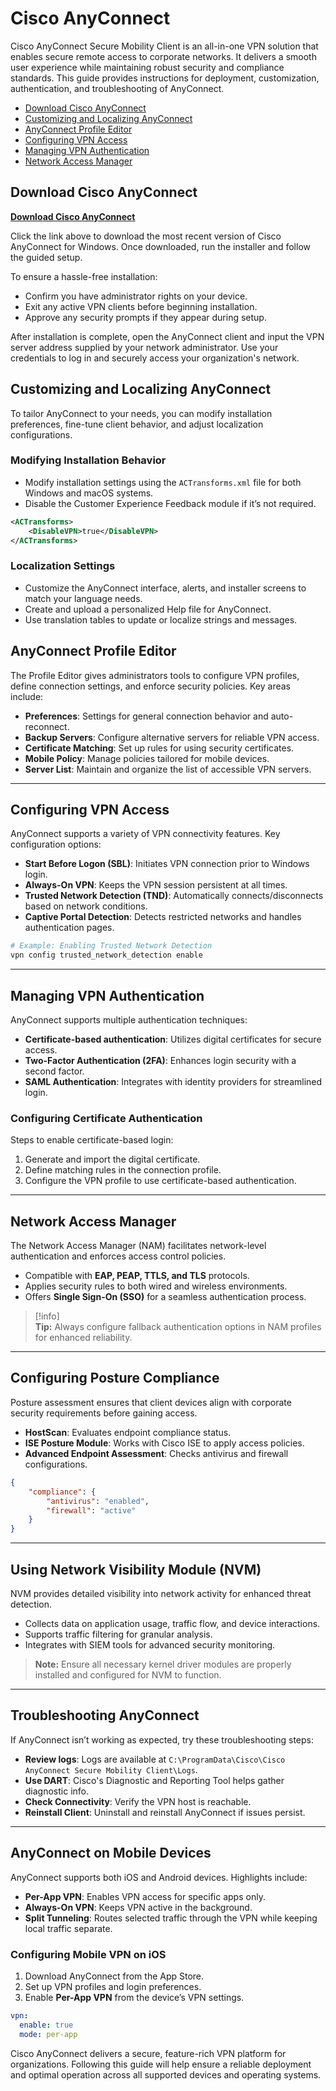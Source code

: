 # Cisco AnyConnect

Cisco AnyConnect Secure Mobility Client is an all-in-one VPN solution that enables secure remote access to corporate networks. It delivers a smooth user experience while maintaining robust security and compliance standards. This guide provides instructions for deployment, customization, authentication, and troubleshooting of AnyConnect.

- [Download Cisco AnyConnect](#download-cisco-anyconnect)  
- [Customizing and Localizing AnyConnect](#customizing-and-localizing-anyconnect)  
- [AnyConnect Profile Editor](#anyconnect-profile-editor)  
- [Configuring VPN Access](#configuring-vpn-access)  
- [Managing VPN Authentication](#managing-vpn-authentication)  
- [Network Access Manager](#network-access-manager)  

## Download Cisco AnyConnect
[**Download Cisco AnyConnect**](*)  

Click the link above to download the most recent version of Cisco AnyConnect for Windows. Once downloaded, run the installer and follow the guided setup.

To ensure a hassle-free installation:
- Confirm you have administrator rights on your device.  
- Exit any active VPN clients before beginning installation.  
- Approve any security prompts if they appear during setup.

After installation is complete, open the AnyConnect client and input the VPN server address supplied by your network administrator. Use your credentials to log in and securely access your organization's network.

## Customizing and Localizing AnyConnect

To tailor AnyConnect to your needs, you can modify installation preferences, fine-tune client behavior, and adjust localization configurations.

### Modifying Installation Behavior

- Modify installation settings using the `ACTransforms.xml` file for both Windows and macOS systems.  
- Disable the Customer Experience Feedback module if it’s not required.

```xml
<ACTransforms>
    <DisableVPN>true</DisableVPN>
</ACTransforms>
```

### Localization Settings

- Customize the AnyConnect interface, alerts, and installer screens to match your language needs.  
- Create and upload a personalized Help file for AnyConnect.  
- Use translation tables to update or localize strings and messages.

## AnyConnect Profile Editor

The Profile Editor gives administrators tools to configure VPN profiles, define connection settings, and enforce security policies. Key areas include:

- **Preferences**: Settings for general connection behavior and auto-reconnect.  
- **Backup Servers**: Configure alternative servers for reliable VPN access.  
- **Certificate Matching**: Set up rules for using security certificates.  
- **Mobile Policy**: Manage policies tailored for mobile devices.  
- **Server List**: Maintain and organize the list of accessible VPN servers.

---

## Configuring VPN Access

AnyConnect supports a variety of VPN connectivity features. Key configuration options:

- **Start Before Logon (SBL)**: Initiates VPN connection prior to Windows login.  
- **Always-On VPN**: Keeps the VPN session persistent at all times.  
- **Trusted Network Detection (TND)**: Automatically connects/disconnects based on network conditions.  
- **Captive Portal Detection**: Detects restricted networks and handles authentication pages.

```bash
# Example: Enabling Trusted Network Detection
vpn config trusted_network_detection enable
```

---

## Managing VPN Authentication

AnyConnect supports multiple authentication techniques:

- **Certificate-based authentication**: Utilizes digital certificates for secure access.  
- **Two-Factor Authentication (2FA)**: Enhances login security with a second factor.  
- **SAML Authentication**: Integrates with identity providers for streamlined login.

### Configuring Certificate Authentication

Steps to enable certificate-based login:

1. Generate and import the digital certificate.  
2. Define matching rules in the connection profile.  
3. Configure the VPN profile to use certificate-based authentication.

---

## Network Access Manager

The Network Access Manager (NAM) facilitates network-level authentication and enforces access control policies.

- Compatible with **EAP, PEAP, TTLS, and TLS** protocols.  
- Applies security rules to both wired and wireless environments.  
- Offers **Single Sign-On (SSO)** for a seamless authentication process.

> [!info]  
> **Tip:** Always configure fallback authentication options in NAM profiles for enhanced reliability.

---

## Configuring Posture Compliance

Posture assessment ensures that client devices align with corporate security requirements before gaining access.

- **HostScan**: Evaluates endpoint compliance status.  
- **ISE Posture Module**: Works with Cisco ISE to apply access policies.  
- **Advanced Endpoint Assessment**: Checks antivirus and firewall configurations.

```json
{
    "compliance": {
        "antivirus": "enabled",
        "firewall": "active"
    }
}
```

---

## Using Network Visibility Module (NVM)

NVM provides detailed visibility into network activity for enhanced threat detection.

- Collects data on application usage, traffic flow, and device interactions.  
- Supports traffic filtering for granular analysis.  
- Integrates with SIEM tools for advanced security monitoring.

> **Note:** Ensure all necessary kernel driver modules are properly installed and configured for NVM to function.

---

## Troubleshooting AnyConnect

If AnyConnect isn’t working as expected, try these troubleshooting steps:

- **Review logs**: Logs are available at `C:\ProgramData\Cisco\Cisco AnyConnect Secure Mobility Client\Logs`.  
- **Use DART**: Cisco's Diagnostic and Reporting Tool helps gather diagnostic info.  
- **Check Connectivity**: Verify the VPN host is reachable.  
- **Reinstall Client**: Uninstall and reinstall AnyConnect if issues persist.

---

## AnyConnect on Mobile Devices

AnyConnect supports both iOS and Android devices. Highlights include:

- **Per-App VPN**: Enables VPN access for specific apps only.  
- **Always-On VPN**: Keeps VPN active in the background.  
- **Split Tunneling**: Routes selected traffic through the VPN while keeping local traffic separate.

### Configuring Mobile VPN on iOS

1. Download AnyConnect from the App Store.  
2. Set up VPN profiles and login preferences.  
3. Enable **Per-App VPN** from the device’s VPN settings.

```yaml
vpn:
  enable: true
  mode: per-app
```

Cisco AnyConnect delivers a secure, feature-rich VPN platform for organizations. Following this guide will help ensure a reliable deployment and optimal operation across all supported devices and operating systems.
